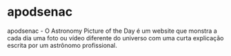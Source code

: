 # apodsenac
apodsenac - O Astronomy Picture of the Day é um website que monstra a cada dia uma foto ou vídeo diferente do universo com uma curta explicação escrita por um astrônomo profissional.
